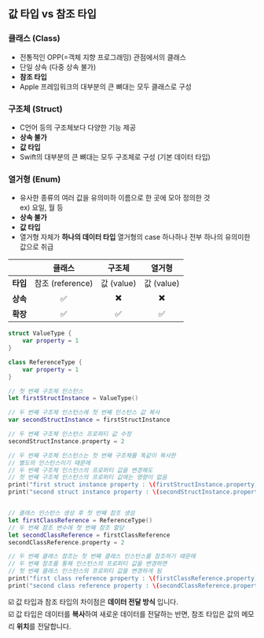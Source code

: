 ## 값 타입 vs 참조 타입  

### 클래스 (Class)
* 전통적인 OPP(=객체 지향 프로그래밍) 관점에서의 클래스
* 단일 상속 (다중 상속 불가) 
* **참조 타입** 
* Apple 프레임워크의 대부분의 큰 뼈대는 모두 클래스로 구성

### 구조체 (Struct)
* C언어 등의 구조체보다 다양한 기능 제공
* **상속 불가** 
* **값 타입** 
* Swift의 대부분의 큰 뼈대는 모두 구조체로 구성 (기본 데이터 타입)

### 열거형 (Enum)
* 유사한 종류의 여러 값을 유의미하 이름으로 한 곳에 모아 정의한 것  
ex) 요일, 월 등
* **상속 불가** 
* **값 타입** 
* 열거형 자체가 **하나의 데이터 타입**
열거형의 case 하나하나 전부 하나의 유의미한 값으로 취급


|    |**클래스**|**구조체**|**열거형**|
|:---:|:---:|:---:|:---:|
| **타입** | 참조 (reference) | 값 (value) | 값 (value) |
| **상속** |✅|✖️|✖️|
| **확장** |✅|✅|✅|


~~~Swift
struct ValueType {
    var property = 1
}

class ReferenceType {
    var property = 1
}

// 첫 번째 구조체 인스턴스
let firstStructInstance = ValueType()

// 두 번째 구조체 인스턴스에 첫 번째 인스턴스 값 복사
var secondStructInstance = firstStructInstance

// 두 번째 구조체 인스턴스 프로퍼티 값 수정
secondStructInstance.property = 2

// 두 번째 구조체 인스턴스는 첫 번째 구조체를 똑같이 복사한 
// 별도의 인스턴스이기 때문에 
// 두 번째 구조체 인스턴스의 프로퍼티 값을 변경해도
// 첫 번째 구조체 인스턴스의 프로퍼티 값에는 영향이 없음
print("first struct instance property : \(firstStructInstance.property)")    // 1
print("second struct instance property : \(secondStructInstance.property)")  // 2


// 클래스 인스턴스 생성 후 첫 번째 참조 생성
let firstClassReference = ReferenceType()
// 두 번째 참조 변수에 첫 번째 참조 할당
let secondClassReference = firstClassReference
secondClassReference.property = 2

// 두 번째 클래스 참조는 첫 번째 클래스 인스턴스를 참조하기 때문에
// 두 번째 참조를 통해 인스턴스의 프로퍼티 값을 변경하면
// 첫 번째 클래스 인스턴스의 프로퍼티 값을 변경하게 됨
print("first class reference property : \(firstClassReference.property)")    // 2
print("second class reference property : \(secondClassReference.property)")  // 2
~~~


☑️ 값 타입과 참조 타입의 차이점은 **데이터 전달 방식** 입니다.  
☑️ 값 타입은 데이터를 **복사**하여 새로운 데이터를 전달하는 반면, 참조 타입은 값의 메모리 **위치**를 전달합니다.

